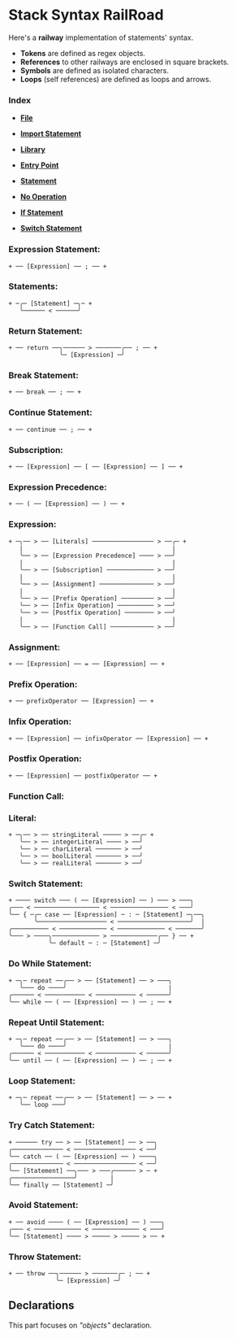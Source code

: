 
# Stack Syntax RailRoad

Here's a **railway** implementation of statements' syntax.

- **Tokens** are defined as regex objects.
- **References** to other railways are enclosed in square brackets.
- **Symbols** are defined as isolated characters.
- **Loops** (self references) are defined as loops and arrows.

### Index

- [**File**](RailRoads/File.md)

- [**Import Statement**](RailRoads/Import-Statement.md)
- [**Library**](RailRoads/Library.md)
- [**Entry Point**](RailRoads/Entry-Point.md)

- [**Statement**](RailRoads/Statement.md)

- [**No Operation**](RailRoads/No-Operation.md)

- [**If Statement**](If-Statement.md)
- [**Switch Statement**](Switch-Statement.md)

### Expression Statement:

    + ── [Expression] ── ; ── +

### Statements:

    + ─╭─ [Statement] ─╮─ +
       ╰────── < ──────╯

### Return Statement:

    + ── return ──╮────── > ───────╭── ; ── +
                  ╰─ [Expression] ─╯

### Break Statement:

    + ── break ── ; ── +

### Continue Statement:

    + ── continue ── ; ── +

### Subscription:

    + ── [Expression] ── [ ── [Expression] ── ] ── +

### Expression Precedence:

    + ── ( ── [Expression] ── ) ── +

### Expression:

    + ─╮── > ── [Literals] ───────────────── > ──╭─ +
	   |                                         |
       ╰── > ── [Expression Precedence] ──── > ──╯
	   |                                         |
	   ╰── > ── [Subscription] ───────────── > ──╯
	   |                                         |
       ╰── > ── [Assignment] ─────────────── > ──╯
       |                                         |
	   ╰── > ── [Prefix Operation] ───────── > ──╯
       ╰── > ── [Infix Operation] ────────── > ──╯
	   ╰── > ── [Postfix Operation] ──────── > ──╯
	   |                                         |
	   ╰── > ── [Function Call] ──────────── > ──╯

### Assignment:

    + ── [Expression] ── = ── [Expression] ── +

### Prefix Operation:

    + ── prefixOperator ── [Expression] ── +

### Infix Operation:

    + ── [Expression] ── infixOperator ── [Expression] ── +

### Postfix Operation:

    + ── [Expression] ── postfixOperator ── +

### Function Call:



### Literal:

    + ─╮── > ── stringLiteral ───── > ──╭─ +
       ╰── > ── integerLiteral ──── > ──╯
       ╰── > ── charLiteral ─────── > ──╯
       ╰── > ── boolLiteral ─────── > ──╯
       ╰── > ── realLiteral ─────── > ──╯

### Switch Statement:

    + ──── switch ─── ( ── [Expression] ── ) ─── > ───╮
    ╭─── < ────────────────── < ──────────────── < ───╯
    ╰── { ─╭─ case ── [Expression] ─ : ─ [Statement] ─╮──╮
           ╰─────────────────── < ────────────────────╯  |
    ╭────────── < ───────────── < ───────────── < ───────╯
    ╰─── > ────╮───────────── > ─────────────╭── } ── +
               ╰─ default ─ : ─ [Statement] ─╯

### Do While Statement:

    + ─╮─ repeat ──╭── > ── [Statement] ── > ───╮
       ╰─── do ────╯                            |
    ╭────── < ─────────── < ─────────── < ──────╯
    ╰── while ── ( ── [Expression] ── ) ── ; ── +

### Repeat Until Statement:

    + ─╮─ repeat ──╭── > ── [Statement] ── > ───╮
       ╰─── do ────╯                            |
    ╭────── < ─────────── < ─────────── < ──────╯
    ╰── until ── ( ── [Expression] ── ) ── ; ── +

### Loop Statement:

    + ─╮─ repeat ──╭── > ── [Statement] ── > ── +
       ╰── loop ───╯

### Try Catch Statement:

    + ────── try ── > ── [Statement] ── > ──╮
    ╭────────────── < ───────────────── < ──╯
    ╰── catch ── ( ── [Expression] ── ) ────╮
    ╭────────────── < ───────────────── < ──╯
    ╰── [Statement] ──╮─── > ───╭────── > ─ +
    ╭─────────────────╯         |
    ╰── finally ── [Statement] ─╯

### Avoid Statement:

    + ── avoid ──── ( ── [Expression] ── ) ───╮
    ╭─── < ───────────── < ───────────── < ───╯
    ╰── [Statement] ──── > ───── > ───── > ── +

### Throw Statement:

    + ── throw ──╮────── > ───────╭─ ; ── +
                 ╰─ [Expression] ─╯

## Declarations

This part focuses on *"objects"* declaration.







